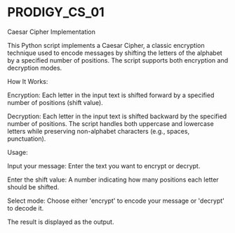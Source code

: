 # PRODIGY_CS_01
Caesar Cipher Implementation

This Python script implements a Caesar Cipher, a classic encryption technique used to encode messages by shifting the letters of the alphabet by a specified number of positions. The script supports both encryption and decryption modes.

How It Works:

Encryption: Each letter in the input text is shifted forward by a specified number of positions (shift value).

Decryption: Each letter in the input text is shifted backward by the specified number of positions.
The script handles both uppercase and lowercase letters while preserving non-alphabet characters (e.g., spaces, punctuation).

Usage:

Input your message: Enter the text you want to encrypt or decrypt.

Enter the shift value: A number indicating how many positions each letter should be shifted.

Select mode: Choose either 'encrypt' to encode your message or 'decrypt' to decode it.

The result is displayed as the output.

